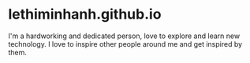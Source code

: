# lethiminhanh.github.io
I'm a hardworking and dedicated person, love to explore and learn new technology. I love to inspire other people around me and get inspired by them.
